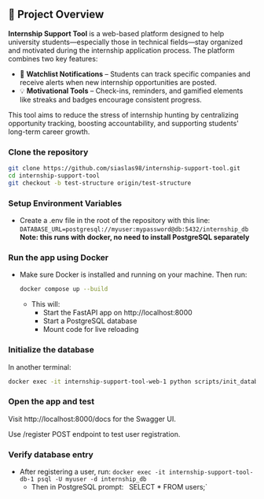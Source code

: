## 🎯 Project Overview

**Internship Support Tool** is a web-based platform designed to help university students—especially those in technical fields—stay organized and motivated during the internship application process. The platform combines two key features:

- 🔔 **Watchlist Notifications** – Students can track specific companies and receive alerts when new internship opportunities are posted.
- 💡 **Motivational Tools** – Check-ins, reminders, and gamified elements like streaks and badges encourage consistent progress.

This tool aims to reduce the stress of internship hunting by centralizing opportunity tracking, boosting accountability, and supporting students' long-term career growth.

### Clone the repository

```bash
git clone https://github.com/siaslas98/internship-support-tool.git
cd internship-support-tool
git checkout -b test-structure origin/test-structure
```

### Setup Environment Variables

- Create a .env file in the root of the repository with this line:
  `DATABASE_URL=postgresql://myuser:mypassword@db:5432/internship_db`
  **Note: this runs with docker, no need to install PostgreSQL separately**

### Run the app using Docker

- Make sure Docker is installed and running on your machine. Then run:
  ```bash
  docker compose up --build
  ```
  - This will:
    - Start the FastAPI app on http://localhost:8000
    - Start a PostgreSQL database
    - Mount code for live reloading

### Initialize the database

In another terminal:

```bash
docker exec -it internship-support-tool-web-1 python scripts/init_database.py
```

### Open the app and test

Visit http://localhost:8000/docs for the Swagger UI.

Use /register POST endpoint to test user registration.

### Verify database entry

- After registering a user, run:
  `docker exec -it internship-support-tool-db-1 psql -U myuser -d internship_db`
  - Then in PostgreSQL prompt:`
` SELECT \* FROM users;`

